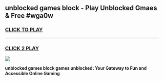 
## unblocked games block - Play Unblocked Gmaes & Free #wga0w
<h3>
<a href="https://news.freeplayer.one?title=unblocked_games_block&ref=03M">CLICK TO PLAY</a></h3>
<hr>

<h3>
<a href="https://news.freeplayer.one?title=unblocked_games_block&ref=03M">CLICK 2 PLAY</a>
  
</h3>

<a href="https://news.freeplayer.one?title=unblocked_games_block&ref=03M"><img src="https://clearcache.store/games.png"></a>


**unblocked games block games unblocked: Your Gateway to Fun and Accessible Online Gaming**
